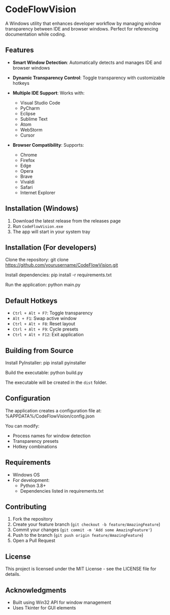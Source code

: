 # CodeFlowVision

A Windows utility that enhances developer workflow by managing window transparency between IDE and browser windows. Perfect for referencing documentation while coding.

## Features

- **Smart Window Detection**: Automatically detects and manages IDE and browser windows
- **Dynamic Transparency Control**: Toggle transparency with customizable hotkeys
- **Multiple IDE Support**: Works with:
  - Visual Studio Code
  - PyCharm
  - Eclipse
  - Sublime Text
  - Atom
  - WebStorm
  - Cursor

- **Browser Compatibility**: Supports:
  - Chrome
  - Firefox
  - Edge
  - Opera
  - Brave
  - Vivaldi
  - Safari
  - Internet Explorer

## Installation (Windows)

1. Download the latest release from the releases page
2. Run `CodeFlowVision.exe`
3. The app will start in your system tray

## Installation (For developers)

Clone the repository:
git clone https://github.com/yourusername/CodeFlowVision.git

Install dependencies:
pip install -r requirements.txt

Run the application:
python main.py

## Default Hotkeys

- `Ctrl + Alt + F7`: Toggle transparency
- `Alt + F1`: Swap active window
- `Ctrl + Alt + F8`: Reset layout
- `Ctrl + Alt + F9`: Cycle presets
- `Ctrl + Alt + F12`: Exit application

## Building from Source

Install PyInstaller:
pip install pyinstaller

Build the executable:
python build.py

The executable will be created in the `dist` folder.

## Configuration

The application creates a configuration file at:
%APPDATA%/CodeFlowVision/config.json

You can modify:
- Process names for window detection
- Transparency presets
- Hotkey combinations

## Requirements

- Windows OS
- For development:
  - Python 3.8+
  - Dependencies listed in requirements.txt

## Contributing

1. Fork the repository
2. Create your feature branch (`git checkout -b feature/AmazingFeature`)
3. Commit your changes (`git commit -m 'Add some AmazingFeature'`)
4. Push to the branch (`git push origin feature/AmazingFeature`)
5. Open a Pull Request

## License

This project is licensed under the MIT License - see the LICENSE file for details.

## Acknowledgments

- Built using Win32 API for window management
- Uses Tkinter for GUI elements